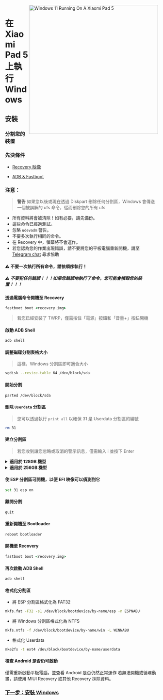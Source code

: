<img align="right" src="https://raw.githubusercontent.com/erdilS/Port-Windows-11-Xiaomi-Pad-5/main/nabu.png" width="425" alt="Windows 11 Running On A Xiaomi Pad 5">


# 在 Xiaomi Pad 5 上執行 Windows

## 安裝

### 分割您的裝置

### 先決條件

- [Recovery 映像](https://github.com/erdilS/Port-Windows-11-Xiaomi-Pad-5/releases/download/1.0/recovery.img)

- [ADB & Fastboot](https://developer.android.com/studio/releases/platform-tools)

### 注意：
> **警告** 如果您以後或現在透過 Diskpart 刪除任何分割區，Windows 會傳送一個被誤解的 ufs 命令，從而刪除您的所有 ufs
- 所有資料將會被清除！如有必要，請先備份。
- 這些命令已經過測試。
- 忽略 `udevadm` 警告。
- 不要多次執行相同的命令。
- 在 Recovery 中，螢幕將不會運作。
- 若您認為您的作業出現錯誤，請不要將您的平板電腦重新開機，請至 [Telegram chat](https://t.me/nabuwoa) 尋求協助


#### ⚠️ 不要一次執行所有命令，請依順序執行！

##### ⚠️ 不要犯任何錯誤！！！如果您錯誤地執行了命令，您可能會損毀您的裝置！！！


#### 透過電腦命令開機至 Recovery
```cmd
fastboot boot <recovery.img>
```
> 若您已經安裝了 TWRP，僅需按住「電源」按鈕和「音量+」按鈕開機

#### 啟動 ADB Shell
```cmd
adb shell
```

#### 調整磁碟分割表格大小
> 這樣，Windows 分割區即可適合大小
```sh
sgdisk --resize-table 64 /dev/block/sda
```

#### 開始分割
```sh
parted /dev/block/sda
```

#### 刪除 `Userdata` 分割區
> 您可以透過執行 `print all` 以確保 31 是 Userdata 分割區的編號
```sh
rm 31
```

#### 建立分割區
> 若您收到讓您忽略或取消的警示訊息，僅需輸入 i 並按下 Enter


<details>
<summary><b><strong>適用於 128GB 機型</strong></b></summary>

- 建立 ESP 分割區 (儲存 Windows Bootloader 資料和 EFI 檔案)
```sh
mkpart esp fat32 10.9GB 11.4GB
```

- 建立主要分割區，Windows 將會被安裝在此處
```sh
mkpart win ntfs 11.4GB 70.2GB
```

- 建立 Android 資料分割區
```sh
mkpart userdata ext4 70.2GB 126GB
```
  </summary>
</details>

<details>
<summary><b><strong>適用於 256GB 機型</strong></b></summary>

- 建立 ESP 分割區 (儲存 Windows Bootloader 資料和 EFI 檔案)
```sh
mkpart esp fat32 10.9GB 11.4GB
```

- 建立主要分割區，Windows 將會被安裝在此處
```sh
mkpart win ntfs 11.4GB 120.8GB
```

- 建立 Android 資料分割區
```sh
mkpart userdata ext4 120.8GB 254GB
```

  </summary>
</details>


#### 使 ESP 分割區可開機，以便 EFI 映像可以偵測到它
```sh
set 31 esp on
```

#### 離開分割
```sh
quit
```
#### 重新開機至 Bootloader
```sh
reboot bootloader
```

#### 開機至 Recovery
```cmd
fastboot boot <recovery.img>
```

#### 再次啟動 ADB Shell
```cmd
adb shell
```

#### 格式化分割區
-  將 ESP 分割區格式化為 FAT32
```sh
mkfs.fat -F32 -s1 /dev/block/bootdevice/by-name/esp -n ESPNABU
```

-  將 Windows 分割區格式化為 NTFS
```sh
mkfs.ntfs -f /dev/block/bootdevice/by-name/win -L WINNABU
```

-  格式化 Userdata
```sh
mke2fs -t ext4 /dev/block/bootdevice/by-name/userdata
```


#### 檢查 Android 是否仍可啟動
僅需重新啟動平板電腦，並查看 Android 是否仍然正常運作
若無法開機或循環動畫，請使用 MIUI Recovery 或其他 Recovery 抹除資料。

### [下一步：安裝 Windows](/guide/Traditional%20Chinese/2-install-tw.md)
